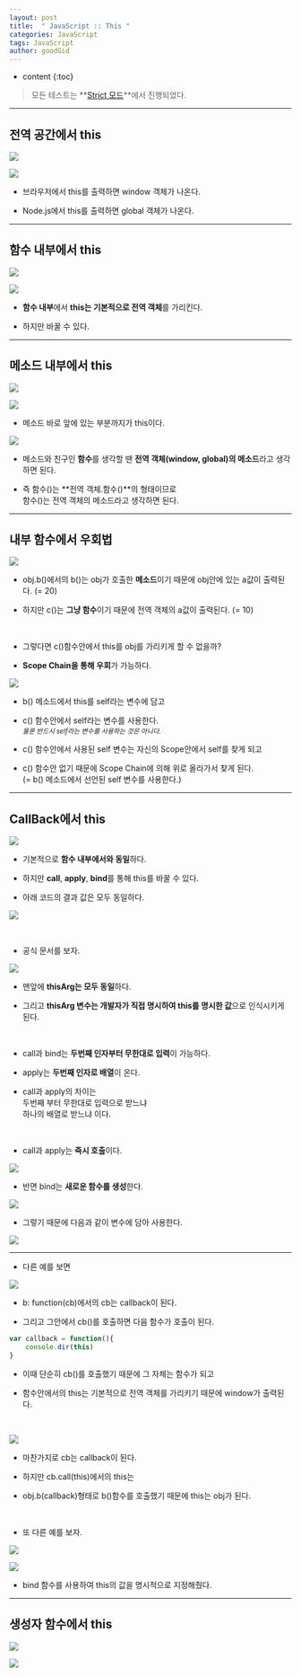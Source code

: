 ```yaml
---
layout: post
title:  " JavaScript :: This "
categories: JavaScript
tags: JavaScript
author: goodGid
---
```

* content
{:toc}

> 모든 테스트는 **[Strict 모드]({{site.url}}/JS-Strict-Mode)**에서 진행되었다.

---

## 전역 공간에서 this

![](/assets/img/javascript/js_this_1.png)

![](/assets/img/javascript/js_this_2.png)


* 브라우저에서 this를 출력하면 window 객체가 나온다.

* Node.js에서 this를 출력하면 global 객체가 나온다.












---

## 함수 내부에서 this


![](/assets/img/javascript/js_this_3.png)

![](/assets/img/javascript/js_this_4.png)

* **함수 내부**에서 **this는 기본적으로 전역 객체**를 가리킨다.

* 하지만 바꿀 수 있다.

---

## 메소드 내부에서 this

![](/assets/img/javascript/js_this_5.png)

![](/assets/img/javascript/js_this_6.png)

* 메소드 바로 앞에 있는 부분까지가 this이다.

![](/assets/img/javascript/js_this_7.png)

* 메소드와 친구인 **함수**를 생각할 땐 **전역 객체(window, global)의 메소드**라고 생각하면 된다.

* 즉 함수()는 **전역 객체.함수()**의 형태이므로 <br> 함수()는 전역 객체의 메소드라고 생각하면 된다.



---

## 내부 함수에서 우회법

![](/assets/img/javascript/js_this_8.png)

* obj.b()에서의 b()는 obj가 호출한 **메소드**이기 때문에 obj안에 있는 a값이 출력된다. (= 20)

* 하지만 c()는 **그냥 함수**이기 때문에 전역 객체의 a값이 출력된다. (= 10)

<br>

* 그렇다면 c()함수안에서 this를 obj를 가리키게 할 수 없을까? 

* **Scope Chain을 통해 우회**가 가능하다.

![](/assets/img/javascript/js_this_9.png)

* b() 메소드에서 this를 self라는 변수에 담고

* c() 함수안에서 self라는 변수를 사용한다. <br> <small> *물론 반드시 self라는 변수를 사용하는 것은 아니다.* </small>

* c() 함수안에서 사용된 self 변수는 자신의 Scope안에서 self를 찾게 되고 

* c() 함수안 없기 때문에 Scope Chain에 의해 위로 올라가서 찾게 된다. <br> (= b() 메소드에서 선언된 self 변수를 사용한다.)


---


## CallBack에서 this

![](/assets/img/javascript/js_this_10.png)

* 기본적으로 **함수 내부에서와 동일**하다.

* 하지만 **call**, **apply**, **bind**를 통해 this를 바꿀 수 있다.

* 아래 코드의 결과 값은 모두 동일하다.

![](/assets/img/javascript/js_this_11.png)

<br>

* 공식 문서를 보자.

![](/assets/img/javascript/js_this_12.png)

* 맨앞에 **thisArg는 모두 동일**하다.

* 그리고 **thisArg 변수는 개발자가 직접 명시하여 this를 명시한 값**으로 인식시키게 된다.


<br>

* call과 bind는 **두번째 인자부터 무한대로 입력**이 가능하다.

* apply는 **두번째 인자로 배열**이 온다.

* call과 apply의 차이는 <br> 두번째 부터 무한대로 입력으로 받느냐 <br> 하나의 배열로 받느냐 이다.


<br>

* call과 apply는 **즉시 호출**이다.

![](/assets/img/javascript/js_this_13.png)


* 반면 bind는 **새로운 함수를 생성**한다.

![](/assets/img/javascript/js_this_14.png)

* 그렇기 때문에 다음과 같이 변수에 담아 사용한다.

![](/assets/img/javascript/js_this_15.png)

---

* 다른 예를 보면

![](/assets/img/javascript/js_this_16.png)

* b: function(cb)에서의 cb는 callback이 된다.

* 그리고 그안에서 cb()를 호출하면 다음 함수가 호출이 된다.

``` js
var callback = function(){
    console.dir(this)
}
```

* 이때 단순히 cb()를 호출했기 때문에 그 자체는 함수가 되고 

* 함수안에서의 this는 기본적으로 전역 객체를 가리키기 때문에 window가 출력된다.

<br>

![](/assets/img/javascript/js_this_17.png)

* 마찬가지로 cb는 callback이 된다.

* 하지만 cb.call(this)에서의 this는 

* obj.b(callback)형태로 b()함수를 호출했기 때문에 this는 obj가 된다.

<br>

* 또 다른 예를 보자.

![](/assets/img/javascript/js_this_18.png)

![](/assets/img/javascript/js_this_19.png)

* bind 함수를 사용하여 this의 값을 명시적으로 지정해줬다.

---

## 생성자 함수에서 this

![](/assets/img/javascript/js_this_20.png)

![](/assets/img/javascript/js_this_21.png)